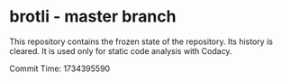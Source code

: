 # brotli - master branch

This repository contains the frozen state of the repository.
Its history is cleared. It is used only for static code
analysis with Codacy.

Commit Time: 1734395590